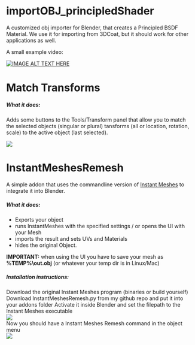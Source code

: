# importOBJ_principledShader
A customized obj importer for Blender, that creates a Principled BSDF Material. We use it for importing from 3DCoat, but it should work for other applications as well.

A small example video:

[![IMAGE ALT TEXT HERE](https://img.youtube.com/vi/R0hI1Ki9xsI/0.jpg)](https://www.youtube.com/watch?v=R0hI1Ki9xsI)


# Match Transforms

##### What it does:

Adds some buttons to the Tools/Transform panel that allow you to match the selected objects (singular or plural) tansforms (all or location, rotation, scale) to the active object (last selected).

![][transforms]


# InstantMeshesRemesh
A simple addon that uses the commandline version of [Instant Meshes]  to integrate it into Blender. 
##### What it does:
  - Exports your object 
  - runs InstantMeshes with the specified settings / or opens the UI with your Mesh
  - imports the result and sets UVs and Materials
  - hides the original Object.  
  
**IMPORTANT:** when using the UI you have to save your mesh as **%TEMP%\out.obj** (or whatever your temp dir is in Linux/Mac)

##### Installation instructions:
Download the original Instant Meshes program (binaries or build yourself)
Download InstantMeshesRemesh.py from my github repo and put it into your addons folder
Activate it inside Blender and set the filepath to the Instant Meshes executable  
![][remesh_addon]  
Now you should have a Instant Meshes Remesh command in the object menu  
![][remesh_menu]


[transforms]: <https://raw.githubusercontent.com/knekke/blender_addons/master/readme_img/matchtranforms.png>
[remesh_py]: <https://raw.githubusercontent.com/knekke/blender_addons/master/InstantMeshesRemesh.py>
[remesh_addon]: <https://github.com/knekke/blender_addons/blob/master/readme_img/remesh_installation.png?raw=true>
[remesh_menu]: <https://github.com/knekke/blender_addons/blob/master/readme_img/remesh_menu.png?raw=true>
[Instant Meshes]: <https://github.com/wjakob/instant-meshes>
